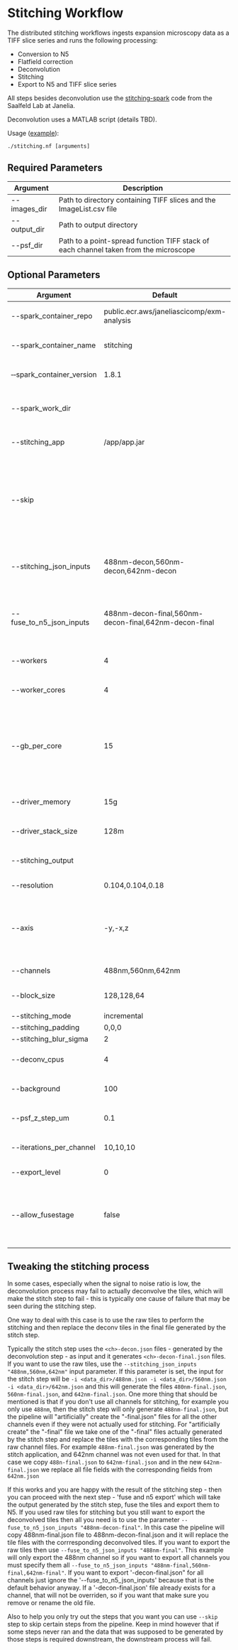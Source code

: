 # Stitching Workflow

The distributed stitching workflows ingests expansion microscopy data as a TIFF slice series and runs the following processing:

- Conversion to N5
- Flatfield correction
- Deconvolution
- Stitching
- Export to N5 and TIFF slice series

All steps besides deconvolution use the [stitching-spark](https://github.com/saalfeldlab/stitching-spark) code from the Saalfeld Lab at Janelia.

Deconvolution uses a MATLAB script (details TBD).

Usage ([example](../examples/stitching.sh)):

    ./stitching.nf [arguments]

## Required Parameters

| Argument   | Description                                                                           |
|------------|---------------------------------------------------------------------------------------|
| --images_dir | Path to directory containing TIFF slices and the ImageList.csv file |
| --output_dir | Path to output directory |
| --psf_dir | Path to a point-spread function TIFF stack of each channel taken from the microscope |

## Optional Parameters

| Argument   | Default | Description                                                                           |
|------------|---------|---------------------------------------------------------------------------------------|
| --spark_container_repo | public.ecr.aws/janeliascicomp/exm-analysis | Docker registry and repository for the spark container |
| --spark_container_name | stitching | Name for the container in the spark_container_repo |
| &#x2011;&#x2011;spark_container_version | 1.8.1 | Version for the container in the spark_container_repo |
| --spark_work_dir | | Path to directory containing Spark working files and logs during stitching |
| --stitching_app | /app/app.jar | Path to the JAR file containing the stitching application. |
| --skip | | Specifies the steps to be skipped. The valid values are:  `prestitching, deconvolution, stitch, fuse, tiff-export`. See  [Tweaking the stitching process](#tweaking-the-stitching-process) how to use this |
| --stitching_json_inputs | 488nm-decon,560nm-decon,642nm-decon | Default JSON inputs for the stich step. See  [Tweaking the stitching process](#tweaking-the-stitching-process) how to use this. |
| --fuse_to_n5_json_inputs | 488nm-decon-final,560nm-decon-final,642nm-decon-final | Default JSON inputs for the fuse and export step. See  [Tweaking the stitching process](#tweaking-the-stitching-process) how to use this |
| --workers | 4 | Number of Spark workers to use for stitching |
| --worker_cores | 4 | Number of cores allocated to each Spark worker |
| --gb_per_core | 15 | Size of memory (in GB) that is allocated for each core of a Spark worker. The total memory usage for stitching will be workers *worker_cores* gb_per_core. |
| --driver_memory | 15g | Amount of memory to allocate for the Spark driver |
| --driver_stack_size | 128m | Amount of stack space to allocate for the Spark driver |
| --stitching_output | | Output directory for stitching (relative to --output_dir) |
| --resolution | 0.104,0.104,0.18 | Resolution of the input imagery |
| --axis | -y,-x,z | Axis mapping for objective to pixel coordinates conversion when parsing metadata. Minus sign flips the axis. |
| --channels | 488nm,560nm,642nm | List of channels to stitch |
| --block_size | 128,128,64 | Block size to use when converting to n5 before stitching |
| --stitching_mode | incremental | |
| --stitching_padding | 0,0,0 | |
| --stitching_blur_sigma | 2 | |
| --deconv_cpus | 4 | Number of CPUs to use for deconvolution |
| --background | 100 | Background value subtracted during deconvolution |
| --psf_z_step_um | 0.1 | Step size of PSF used during deconvolution |
| --iterations_per_channel | 10,10,10 | The number of iterations/tile done during deconvolution |
| --export_level | 0 | Scale level to export after stitching |
| --allow_fusestage | false | Allow fusing tiles using their stage coordinates. Set to true to quickly stitch and export the image volume based on stage coordinates   |

## Tweaking the stitching process

In some cases, especially when the signal to noise ratio is low, the deconvolution process may fail to actually deconvolve the tiles, which will make the stitch step to fail - this is typically one cause of failure that may be seen during the stitching step.

One way to deal with this case is to use the raw tiles to perform the stitching and then replace the deconv tiles in the final file generated by the stitch step.

Typically the stitch step uses the `<ch>-decon.json` files - generated by the deconvolution step - as input and it generates `<ch>-decon-final.json` files. If you want to use the raw tiles, use the `--stitching_json_inputs "488nm,560nm,642nm"` input parameter. If this parameter is set, the input for the stitch step will be `-i <data_dir>/488nm.json -i <data_dir>/560nm.json -i <data_dir>/642nm.json` and this will generate the files `480nm-final.json`, `560nm-final.json`, and `642nm-final.json`. One more thing that should be mentioned is that if you don't use all channels for stitching, for example you only use `488nm`, then the stitch step will only generate `488nm-final.json`, but the pipeline will "artificially" create the "-final.json" files for all the other channels even if they were not actually used for stitching. For "artificially create" the "-final" file we take one of the "-final" files actually generated by the stitch step and replace the tiles with the corresponding tiles from the raw channel files. For example `488nm-final.json` was generated by the stitch application, and 642nm channel was not even used for that. In that case we copy `488n-final.json` to `642nm-final.json` and in the new `642nm-final.json` we replace all file fields with the corresponding fields from `642nm.json`

If this works and you are happy with the result of the stitching step - then you can proceed with the next step - 'fuse and n5 export' which will take the output generated by the stitch step, fuse the tiles and export them to N5. If you used raw tiles for stitching but you still want to export the deconvolved tiles then all you need is to use the parameter `--fuse_to_n5_json_inputs "488nm-decon-final"`. In this case the pipeline will copy 488nm-final.json file to 488nm-decon-final.json and it will replace the tile files with the corrresponding deconvolved tiles. If you want to export the raw tiles then use `--fuse_to_n5_json_inputs "488nm-final"`. This example will only export the 488nm channel so if you want to export all channels you must specify them all `--fuse_to_n5_json_inputs "488nm-final,560nm-final,642nm-final"`. If you want to export '-decon-final.json" for all channels just ignore the '--fuse_to_n5_json_inputs' because that is the default behavior anyway. If a '-decon-final.json' file already exists for a channel, that will not be overriden, so if you want that make sure you remove or rename the old file.

Also to help you only try out the steps that you want you can use `--skip` step to skip certain steps from the pipeline. Keep in mind however that if some steps never ran and the data that was supposed to be generated by those steps is required downstream, the downstream process will fail.
